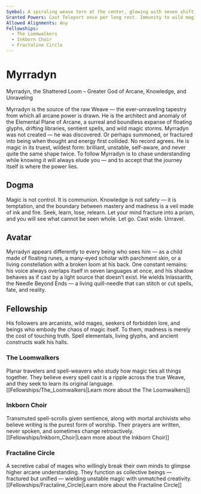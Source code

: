 ```yaml
---
Symbol: A spiraling weave torn at the center, glowing with seven shifting colors
Granted Powers: Cast Teleport once per long rest. Immunity to wild magic surges and the effects of magical feedback. Followers cast spells as if they were one spell level higher when on arcane-aligned planes.
Allowed Alignments: Any
Fellowships:
  - The Loomwalkers
  - Inkborn Choir
  - Fractaline Circle
---
```


# Myrradyn

Myrradyn, the Shattered Loom – Greater God of Arcane, Knowledge, and Unraveling

Myrradyn is the source of the raw Weave — the ever-unraveling tapestry from which all arcane power is drawn. He is the architect and anomaly of the Elemental Plane of Arcane, a surreal and boundless expanse of floating glyphs, drifting libraries, sentient spells, and wild magic storms. Myrradyn was not created — he was discovered. Or perhaps summoned, or fractured into being when thought and energy first collided. No record agrees.
He is magic in its truest, wildest form: brilliant, unstable, self-aware, and never quite the same shape twice. To follow Myrradyn is to chase understanding while knowing it will always elude you — and to accept that the journey itself is where the power lies.

## Dogma
 Magic is not control. It is communion. Knowledge is not safety — it is temptation, and the boundary between mastery and madness is a veil made of ink and fire. Seek, learn, lose, relearn. Let your mind fracture into a prism, and you will see what cannot be seen whole. Let go. Cast wide. Unravel.

## Avatar
 Myrradyn appears differently to every being who sees him — as a child made of floating runes, a many-eyed scholar with parchment skin, or a living constellation with a broken loom at his back. One constant remains: his voice always overlaps itself in seven languages at once, and his shadow behaves as if cast by a light source that doesn’t exist. He wields Inlassarith, the Needle Beyond Ends — a living quill-needle that can stitch or cut spells, fate, and reality.

## Fellowship
 His followers are arcanists, wild mages, seekers of forbidden lore, and beings who embody the chaos of magic itself. To them, madness is merely the cost of touching truth. Spell elementals, living glyphs, and ancient constructs walk his halls.

### The Loomwalkers
Planar travelers and spell-weavers who study how magic ties all things together. They believe every spell cast is a ripple across the true Weave, and they seek to learn its original language.
[[Fellowships/The_Loomwalkers|Learn more about the The Loomwalkers]]

### Inkborn Choir
Transmuted spell-scrolls given sentience, along with mortal archivists who believe writing is the purest form of worship. Their prayers are written, never spoken, and sometimes change retroactively.
[[Fellowships/Inkborn_Choir|Learn more about the Inkborn Choir]]

### Fractaline Circle
A secretive cabal of mages who willingly break their own minds to glimpse higher arcane understanding. They function as collective beings — fractured but unified — wielding unstable magic with unmatched creativity.
[[Fellowships/Fractaline_Circle|Learn more about the Fractaline Circle]]